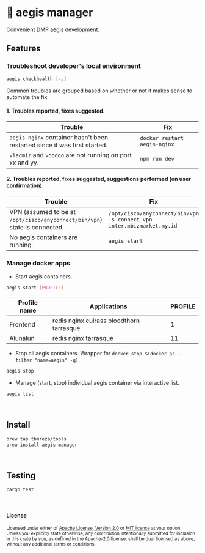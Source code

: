 # 💼 aegis manager

Convenient [DMP aegis] development.

[dmp aegis]: https://bitbucket.org/mbizcoid/aegis/src/master

## Features

### Troubleshoot developer's local environment

```sh
aegis checkhealth [-y]
```

Common troubles are grouped based on whether or not it makes sense to automate the fix.

#### 1. Troubles reported, fixes suggested.

| Trouble                                                                   | Fix                          |
| ------------------------------------------------------------------------- | ---------------------------- |
| `aegis-nginx` container hasn't been restarted since it was first started. | `docker restart aegis-nginx` |
| `vladmir` and `voodoo` are not running on port xx and yy.                 | `npm run dev`                |

#### 2. Troubles reported, fixes suggested, suggestions performed (on user confirmation).

| Trouble                                                                    | Fix                                                                   |
| -------------------------------------------------------------------------- | --------------------------------------------------------------------- |
| VPN (assumed to be at `/opt/cisco/anyconnect/bin/vpn`) state is connected. | `/opt/cisco/anyconnect/bin/vpn -s connect vpn-inter.mbizmarket.my.id` |
| No aegis containers are running.                                           | `aegis start`                                                         |

### Manage docker apps

- Start aegis containers.

```sh
aegis start [PROFILE]
```

| Profile name | Applications                             | PROFILE |
| ------------ | ---------------------------------------- | ------- |
| Frontend     | redis nginx cuirass bloodthorn tarrasque | 1       |
| Alunalun     | redis nginx tarrasque                    | 11      |

- Stop all aegis containers. Wrapper for `docker stop $(docker ps --filter "name=aegis" -q)`.

```sh
aegis stop
```

- Manage (start, stop) individual aegis container via interactive list.

```sh
aegis list
```

<br>

## Install

```sh
brew tap tbmreza/tools
brew install aegis-manager
```

<br>

## Testing

```sh
cargo test
```

<br>

#### License

<sup>
Licensed under either of <a href="LICENSE-APACHE">Apache License, Version
2.0</a> or <a href="LICENSE-MIT">MIT license</a> at your option.
</sup>

<br>

<sub>
Unless you explicitly state otherwise, any contribution intentionally submitted
for inclusion in this crate by you, as defined in the Apache-2.0 license, shall
be dual licensed as above, without any additional terms or conditions.
</sub>

